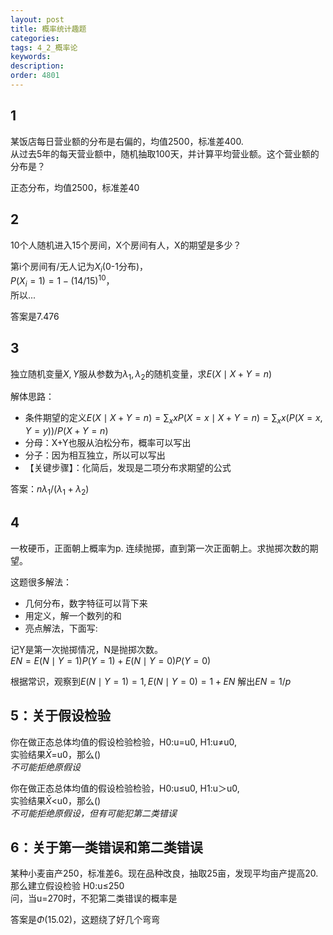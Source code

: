 ```yaml
---
layout: post
title: 概率统计趣题
categories:
tags: 4_2_概率论
keywords:
description:
order: 4801
---
```


## 1
某饭店每日营业额的分布是右偏的，均值2500，标准差400.  
从过去5年的每天营业额中，随机抽取100天，并计算平均营业额。这个营业额的分布是？  

正态分布，均值2500，标准差40

## 2
10个人随机进入15个房间，X个房间有人，X的期望是多少？  

第i个房间有/无人记为$X_i$(0-1分布)，  
$P(X_i=1)=1-(14/15)^{10}$，  
所以...

答案是7.476

## 3
独立随机变量$X,Y$服从参数为$\lambda_1, \lambda_2$的随机变量，求$E(X\mid X+Y=n)$  

解体思路：
- 条件期望的定义$E(X\mid X+Y=n)=\sum_x x P(X=x\mid X+Y=n)=\sum_x x (P(X=x,Y=y))/P(X+Y=n)$
- 分母：X+Y也服从泊松分布，概率可以写出
- 分子：因为相互独立，所以可以写出
- 【关键步骤】：化简后，发现是二项分布求期望的公式

答案：$n\lambda_1/(\lambda_1+\lambda_2)$

## 4
一枚硬币，正面朝上概率为p. 连续抛掷，直到第一次正面朝上。求抛掷次数的期望。  


这题很多解法：
- 几何分布，数字特征可以背下来
- 用定义，解一个数列的和
- 亮点解法，下面写:

记Y是第一次抛掷情况，N是抛掷次数。  
$EN=E(N\mid Y=1)P(Y=1)+E(N\mid Y=0)P(Y=0)$  

根据常识，观察到$E(N\mid Y=1)=1,E(N\mid Y=0)=1+EN$
解出$EN=1/p$

## 5：关于假设检验

你在做正态总体均值的假设检验检验，H0:u=u0, H1:u≠u0,  
实验结果$\bar X =$u0，那么()  
*不可能拒绝原假设*  


你在做正态总体均值的假设检验检验，H0:u≤u0, H1:u＞u0,  
实验结果$\bar X<$u0，那么()  
*不可能拒绝原假设，但有可能犯第二类错误*


## 6：关于第一类错误和第二类错误

某种小麦亩产250，标准差6。现在品种改良，抽取25亩，发现平均亩产提高20.  
那么建立假设检验 H0:u≤250  
问，当u=270时，不犯第二类错误的概率是

答案是$\Phi(15.02)$，这题绕了好几个弯弯
